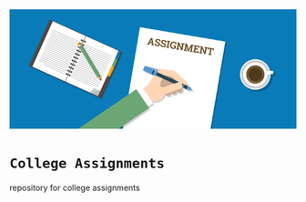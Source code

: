 <img width="1000" alt="boringashell" src="assignment.png">

# `College Assignments`
repository for college assignments
